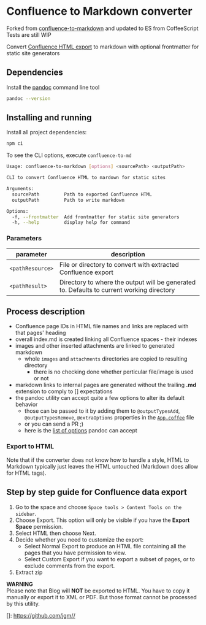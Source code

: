 # Confluence to Markdown converter

Forked from [confluence-to-markdown](https://github.com/meridius/confluence-to-markdown) and updated to ES from CoffeeScript
Tests are still WIP

Convert [Confluence HTML export](#conflhowto) to markdown with optional frontmatter for static site generators

## Dependencies

Install the [pandoc] command line tool

```bash
pandoc --version
```

## Installing and running

Install all project dependencies:

```bash
npm ci
```

To see the CLI options, execute `confluence-to-md`

```bash
Usage: confluence-to-markdown [options] <sourcePath> <outputPath>

CLI to convert Confluence HTML to mardown for static sites

Arguments:
  sourcePath         Path to exported Confluence HTML
  outputPath         Path to write markdown

Options:
  -f, --frontmatter  Add frontmatter for static site generators
  -h, --help         display help for command
```

### Parameters

| parameter        | description                                                                               |
| ---------------- | ----------------------------------------------------------------------------------------- |
| `<pathResource>` | File or directory to convert with extracted Confluence export                             |
| `<pathResult>`   | Directory to where the output will be generated to. Defaults to current working directory |

## Process description<a name="process-description"></a>

- Confluence page IDs in HTML file names and links are replaced with that pages' heading
- overall index.md is created linking all Confluence spaces - their indexes
- images and other inserted attachments are linked to generated markdown
  - whole `images` and `attachments` directories are copied to resulting directory
    - there is no checking done whether perticular file/image is used or not
- markdown links to internal pages are generated without the trailing **.md** extension to comply to [] expectations
- the pandoc utility can accept quite a few options to alter its default behavior
  - those can be passed to it by adding them to `@outputTypesAdd`, `@outputTypesRemove`, `@extraOptions` properties in the [`App.coffee`](src/App.coffee) file
  - or you can send a PR ;)
  - here is the [list of options][pandoc-options] pandoc can accept

### Export to HTML

Note that if the converter does not know how to handle a style, HTML to Markdown typically just leaves the HTML untouched (Markdown does allow for HTML tags).

## Step by step guide for Confluence data export<a name="conflhowto"></a>

1. Go to the space and choose `Space tools > Content Tools on the sidebar`.
2. Choose Export. This option will only be visible if you have the **Export Space** permission.
3. Select HTML then choose Next.
4. Decide whether you need to customize the export:
   - Select Normal Export to produce an HTML file containing all the pages that you have permission to view.
   - Select Custom Export if you want to export a subset of pages, or to exclude comments from the export.
5. Extract zip

**WARNING**  
Please note that Blog will **NOT** be exported to HTML. You have to copy it manually or export it to XML or PDF. But those format cannot be processed by this utility.

[pandoc]: http://pandoc.org/installing.html
[pandoc-options]: http://hackage.haskell.org/package/pandoc

[]: <https://github.com/jgm//>
